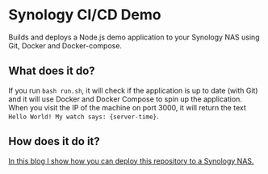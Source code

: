 # Synology CI/CD Demo
Builds and deploys a Node.js demo application to your Synology NAS using Git, Docker and Docker-compose.

## What does it do?
If you run `bash run.sh`, it will check if the application is up to date (with Git) and it will use 
Docker and Docker Compose to spin up the application. When you visit the IP of the machine on 
port 3000, it will return the text `Hello World! My watch says: {server-time}`.

## How does it do it?
<a href="https://keestalkstech.com/2019/11/docker-on-synology-from-git-to-running-container-the-easy-way/">In this blog I show how you can deploy this repository to a Synology NAS.</a>
